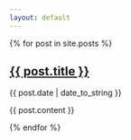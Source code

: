 ```yaml
---
layout: default
---
```



{% for post in site.posts %}

<h2><a href="{{post.url}}">{{ post.title }}</a></h2>
<p class="meta">{{ post.date | date_to_string }}</p>

{{ post.content }}

{% endfor %}